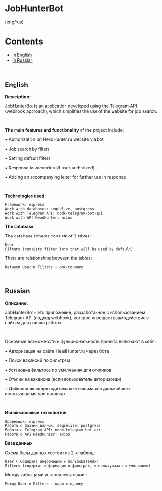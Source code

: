 # JobHunterBot
(eng/rus)

# Contents
- [In English](#english)
- [In Russian](#russian)

</br>

## English

**Description:**

JobHunterBot is an application developed using the Telegram-API (webhook approach), which simplifies the use of the website for job search.

</br>

**The main features and functionality** of the project include:

&bull; Authorization on HeadHunter.ru website via bot
 
&bull; Job search by filters

&bull; Setting default filters

&bull; Response to vacancies (if user authorized)

&bull; Adding an accompanying letter for further use in response

</br>

**Technologies used:** 

    Framework: express
    Work with databases: sequelize, postgress
    Work with Telegram API: node-telegram-bot-api
    Work with API HeadHunter: axios

**The database**

The database schema consists of 2 tables:

    User
    Filters (consists filter info that will be used by default)

There are relationships between the tables:

    Between User и Filters - one-to-many
    


</br>

## Russian

**Описание:**

JobHunterBot - это приложение, разработанное с использованием Telegram-API (подход webhook), которое упрощает взамодействие с сайтом для поиска работы.  

</br>

Основные возможности и функциональность проекта включают в себя:

&bull; Авторизация на сайте HeadHunter.ru через бота
 
&bull; Поиск вакансий по фильтрам

&bull; Установка фильтров по умолчанию для откликов

&bull; Отклик на вакансии (если пользователь авторизован)

&bull; Добавление сопроводительного письма для дальнейшего использования при откликах

</br>

**Использованые технологии:** 

    Фреймворк: express
    Работа с базами данных: sequelize, postgress
    Работа с Telegram API: node-telegram-bot-api
    Работа с API HeadHunter: axios

**База данных**

Схема базы данных состоит из 2-х таблиц: 

    User ( Содержит информацию о пользователях)
    Filters (содержит информацию о фильтрах, используемых по умолчанию)

Между таблицами установлены связи : 

    Между User и Filters - один-к-одному
    






